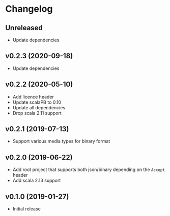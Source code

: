 # Changelog

## Unreleased

- Update dependencies

## v0.2.3 (2020-09-18)

- Update dependencies

## v0.2.2 (2020-05-10)

- Add licence header
- Update scalaPB to 0.10
- Update all dependencies
- Drop scala 2.11 support

## v0.2.1 (2019-07-13)

- Support various media types for binary format

## v0.2.0 (2019-06-22)

- Add root project that supports both json/binary depending on the `Accept` header
- Add scala 2.13 support

## v0.1.0 (2019-01-27)

- Initial release